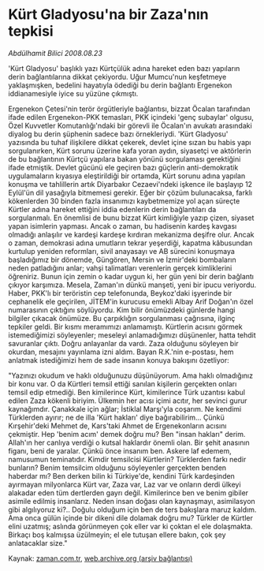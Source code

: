 # Kürt Gladyosu'na bir Zaza'nın tepkisi

*Abdülhamit Bilici 2008.08.23*

<tr><td class="metin" colspan="2" style="padding-top: 20px; padding-left: 5px; padding-right: 10px;">'Kürt Gladyosu' başlıklı yazı Kürtçülük adına hareket eden bazı yapıların derin bağlantılarına dikkat çekiyordu. Uğur Mumcu'nun keşfetmeye yaklaşmışken, bedelini hayatıyla ödediği bu derin bağlantı Ergenekon iddianamesiyle iyice su yüzüne çıkmıştı.</td></tr><tr><td class="metin" colspan="2" style="padding-top: 20px; padding-left: 5px; padding-right: 10px;"><p>Ergenekon Çetesi'nin terör örgütleriyle bağlantısı, bizzat Öcalan tarafından ifade edilen Ergenekon-PKK temasları, PKK içindeki 'genç subaylar' olgusu, Özel Kuvvetler Komutanlığı'ndaki bir görevli ile Öcalan'ın avukatı arasındaki diyalog bu derin şüphenin sadece bazı örnekleriydi. 'Kürt Gladyosu' yazısında bu tuhaf ilişkilere dikkat çekerek, devlet içine sızan bu habis yapı sorgulanırken, Kürt sorunu üzerine kafa yoran aydın, siyasetçi ve aktörlerin de bu bağlantının Kürtçü yapılara bakan yönünü sorgulaması gerektiğini ifade etmiştik. Devlet gücünü ele geçiren bazı güçlerin anti-demokratik uygulamaların kıyasıya eleştirildiği bir ortamda, Kürt sorunu adına yapılan konuşma ve tahlillerin artık Diyarbakır Cezaevi'ndeki işkence ile başlayıp 12 Eylül'ün dil yasağıyla bitmemesi gerekir. Eğer bir çözüm bulunacaksa, farklı kökenlerden 30 binden fazla insanımızı kaybetmemize yol açan süreçte Kürtler adına hareket ettiğini iddia edenlerin derin bağlantıları da sorgulanmalı. En önemlisi de bunu bizzat Kürt kimliğiyle yazıp çizen, siyaset yapan isimlerin yapması. Ancak o zaman, bu hadisenin kardeş kavgası olmadığı anlaşılır ve kardeşi kardeşe kırdıran mekanizma deşifre olur. Ancak o zaman, demokrasi adına umutların tekrar yeşerdiği, kapatma kâbusundan kurtulup yeniden reformları, sivil anayasayı ve AB sürecini konuşmaya başladığımız bir dönemde, Güngören, Mersin ve İzmir'deki bombaların neden patladığını anlar; vahşi talimatları verenlerin gerçek kimliklerini öğreniriz. Bunun için zemin o kadar uygun ki, her gün yeni bir derin bağlantı çıkıyor karşımıza. Mesela, Zaman'ın dünkü manşeti, yeni bir ipucu veriyordu. Haber, PKK'lı bir teröristin cep telefonunda, Beykoz'daki işyerinde bir cephanelik ele geçirilen, JİTEM'in kurucusu emekli Albay Arif Doğan'ın özel numarasının çıktığını söylüyordu. Kim bilir önümüzdeki günlerde hangi bilgiler çıkacak önümüze. Bu çarpıklığın sorgulanması çağrısına, ilginç tepkiler geldi. Bir kısmı meramımızı anlamamıştı. Kürtlerin acısını görmek istemediğimizi söyleyenler; meseleyi anlamadığımızı düşünenler, hatta tehdit savuranlar çıktı. Doğru anlayanlar da vardı. Zaza olduğunu söyleyen bir okurdan, mesajını yayınlama izni aldım. Bayan R.K.'nin e-postası, hem anlatmak istediğimizi hem de sade insanın konuya bakışını özetliyor: 
<p> "Yazınızı okudum ve haklı olduğunuzu düşünüyorum. Ama haklı olmadığınız bir konu var. O da Kürtleri temsil ettiği sanılan kişilerin gerçekten onları temsil edip etmediği. Ben kimilerince Kürt, kimilerince Türk uzantısı kabul edilen Zaza kökenli biriyim. Ülkemin her acısı içimi acıtır, her sevinci gurur kaynağımdır. Çanakkale için ağlar; İstiklal Marşı'yla coşarım. Ne kendimi Türklerden ayırır; ne de illa 'Kürt hakları' diye bağırabilirim... Çünkü Kırşehir'deki Mehmet de, Kars'taki Ahmet de Ergenekonların acısını çekmiştir. Hep 'benim acım' demek doğru mu? Ben "insan hakları" derim. Allah'ın her canlıya verdiği o kutsal haklardır önemli olan. Bir şehit anasının figanı, beni de yaralar. Çünkü önce insanım ben. Askere laf edemem, namusumun teminatıdır. Kimdir temsilcisi Kürtlerin? Türklerden farkı nedir bunların? Benim temsilcim olduğunu söyleyenler gerçekten benden haberdar mı? Ben derken bilin ki Türkiye'de, kendini Türk kardeşinden ayırmayan milyonlarca Kürt var, Zaza var, Laz var ve onların derdi ülkeyi alakadar eden tüm dertlerden gayrı değil. Kimilerince ben ve benim gibiler asimile edilmiş insanlarız. Neden insan doğası olan kaynaşmayı, asimilasyon gibi algılıyoruz ki?.. Doğulu olduğum için ben de ters bakışlara maruz kaldım. Ama onca gülün içinde bir dikeni dile dolamak doğru mu? Türkler de Kürtler elini uzatmış; aslında görünmeyen çok eller var ki çoktan el ele dolaşmakta. Birkaçı boş kalmışsa üzülmeyin; el ele tutuşan ellere bakın, çok şey anlatacaklar size."<br/></p></p></td></tr>

Kaynak: [zaman.com.tr](http://zaman.com.tr/yazar.do?yazino=729016), [web.archive.org (arşiv bağlantısı)](http://web.archive.org/web/20080912154443/http://zaman.com.tr:80/yazar.do?yazino=729016)
